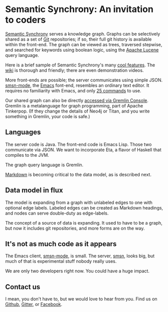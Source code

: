 # Semantic Synchrony: An invitation to coders

[Semantic Synchrony](http://www.github.com/synchrony/smsn/wiki/) serves a knowledge graph. Graphs can be selectively shared as a set of [Git](http://www.git-scm.com/) repositories; if so, their full git history is available within the front-end. The graph can be viewed as trees, traversed stepwise, and searched for keywords using boolean logic, using the [Apache Lucene](https://lucene.apache.org/core/) query language.

Here is a brief sample of Semantic Synchrony's many [cool features](https://github.com/synchrony/smsn/wiki/SmSn's-features-in-250-words). The [wiki](https://github.com/synchrony/smsn/wiki) is thorough and friendly; there are even demonstration videos.

More front-ends are possible; the server communicates using simple JSON. [smsn-mode](http://github.com/synchrony/smsn-mode/), the [Emacs](http://www.gnu.org/software/emacs/) font-end, resembles an ordinary text editor. It requires no familiarity with Emacs, and only [25 commands](https://github.com/synchrony/smsn-mode/wiki/Some-critical-shortcuts) to use.

Our shared graph can also be directly [accessed via Gremlin Console](https://github.com/synchrony/smsn/wiki/Gremlin-on-the-Graph). Gremlin is a metalanguage for graph programming, part of Apache Tinkerpop. (If they change the details of Neo4j or Titan, and you write something in Gremlin, your code is safe.)

## Languages

The server code is Java. The front-end code is Emacs Lisp. Those two communicate via JSON. We want to incorporate Eta, a flavor of Haskell that compiles to the JVM.

The graph query language is Gremlin.

[Markdown](https://daringfireball.net/projects/markdown/syntax) is becoming critical to the data model, as is described next.

## Data model in flux

The model is expanding from a graph with unlabeled edges to one with optional edge labels. Labeled edges can be created as Markdown headings, and nodes can serve double-duty as edge-labels.

The concept of a source of data is expanding. It used to have to be a graph, but now it includes git repositories, and more forms are on the way.

## It's not as much code as it appears

The Emacs client, [smsn-mode](https://github.com/synchrony/smsn-mode), is small. The server, [smsn](https://github.com/synchrony/smsn), looks big, but much of that is experimental stuff nobody really uses.

We are only two developers right now. You could have a huge impact.

## Contact us

I mean, you don't have to, but we would love to hear from you. Find us on [Github](https://github.com/synchrony), [Gitter](https://gitter.im/synchrony), or [Facebook](https://facebook.com/semanticsynchrony).
